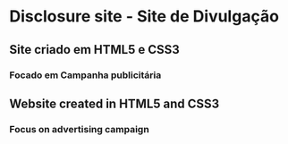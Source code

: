 # Disclosure site - Site de Divulgação

## Site criado em HTML5 e CSS3

### Focado em Campanha publicitária



## Website created in HTML5 and CSS3

### Focus on advertising campaign

```



```